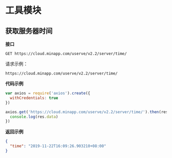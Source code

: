 # 工具模块

## 获取服务器时间

**接口**

`GET https://cloud.minapp.com/userve/v2.2/server/time/`

请求示例：

```
https://cloud.minapp.com/userve/v2.2/server/time/
```

**代码示例**

```js
var axios = require('axios').create({
  withCredentials: true
})

axios.get('https://cloud.minapp.com/userve/v2.2/server/time/').then(res => {
  console.log(res.data)
})
```

**返回示例**

```json
{
  "time": "2019-11-22T16:09:26.903210+08:00"
}
```
